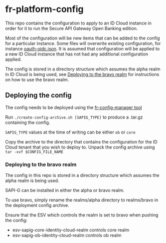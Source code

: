 # fr-platform-config

This repo contains the configuration to apply to an ID Cloud instance in order for it to run the Secure API Gateway Open Banking edition.

Most of the configuration will be new items that can be added to the config for a particular instance. 
Some files will overwrite existing configuration, for instance [oauth-oidc.json](sapig-overlay/realms/alpha/services/oauth-oidc.json).
It is assumed that configuration will be applied to a new ID Cloud instance that has not had any additional configuration applied.

The config is stored in a directory structure which assumes the alpha realm in ID Cloud is being used, see 
[Deploying to the bravo realm](#deploying-to-the-bravo-realm) for instructions on how to use the bravo realm.

## Deploying the config

The config needs to be deployed using the [fr-config-manager tool](https://github.com/ForgeRock/fr-config-manager)

Run `./create-config-archive.sh [SAPIG_TYPE]` to produce a .tar.gz containing the config.

`SAPIG_TYPE` values at the time of writing can be either `ob` or `core`

Copy the archive to the directory that contains the configuration for the ID Cloud tenant that you wish to deploy to.
Unpack the config archive using `tar -xvf $CONFIG_FILE_NAME`

### Deploying to the bravo realm

The config in this repo is stored in a directory structure which assumes the alpha realm is being used.

SAPI-G can be installed in either the alpha or bravo realm.

To use bravo, simply rename the realms/alpha directory to realms/bravo in the deployment config archive.

Ensure that the ESV which controls the realm is set to bravo when pushing the config:
- esv-sapig-core-identity-cloud-realm controls core realm
- esv-sapig-ob-identity-cloud-realm controls ob realm

